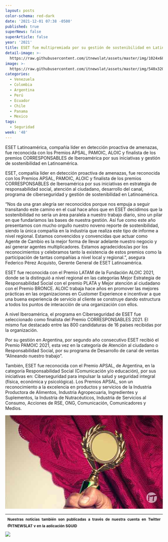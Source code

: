 ```yaml
---
layout: posts
color-schema: red-dark
date: '2021-12-01 07:38 -0500'
published: true
superNews: false
superArticle: false
year: '2021'
title: ESET fue multipremiada por su gestión de sostenibilidad en Latinoamérica
detail-image: >-
  https://raw.githubusercontent.com/itnewslat/assets/master/img/1024x680/reconocimiento-g.jpg
image: >-
  https://raw.githubusercontent.com/itnewslat/assets/master/img/540x320/reconocimiento-p.jpg
categories:
  - Venezuela
  - Colombia
  - Argentina
  - Perú
  - Ecuador
  - Chile
  - Panama
  - Mexico
tags:
  - Seguridad
week: '48'
---
```

ESET Latinoamérica, compañía líder en detección proactiva de amenazas, fue reconocida con los Premios APSAL, PAMOIC, ALOIC y finalista de los premios CORRESPONSABLES de Iberoamérica por sus iniciativas y gestión de sostenibilidad en Latinoamérica.

ESET, compañía líder en detección proactiva de amenazas, fue reconocida con los Premios APSAL, PAMOIC, ALOIC y finalista de los premios CORRESPONSABLES de Iberoamérica por sus iniciativas en estrategia de responsabilidad social, atención al ciudadano, desarrollo del canal, programa de ciberseguridad y gestión de sostenibilidad en Latinoamérica.
 
“Nos da una gran alegría ser reconocidos porque nos empuja a seguir transitando este camino en el cual hace años que en ESET decidimos que la sostenibilidad no sería un área paralela a nuestro trabajo diario, sino un pilar en que fundaríamos las bases de nuestra gestión. Así fue como este año presentamos con mucho orgullo nuestro noveno reporte de sostenibilidad, siendo la única compañía en la industria que realiza este tipo de informe a nivel regional. Estamos convencidos y convencidas que actuar como Agente de Cambio es la mejor forma de llevar adelante nuestro negocio y así generar agentes multiplicadores. Estamos agradecidos/as por los reconocimientos y celebramos tanto la existencia de estos premios como la participación de tantas compañías a nivel local y regional.”, asegura Federico Pérez Acquisto, Gerente General de ESET Latinoamérica.

ESET fue reconocida con el Premio LATAM de la Fundación ALOIC 2021, donde se la distinguió a nivel regional en las categorías Mejor Estrategia de Responsabilidad Social con el premio PLATA y Mejor atención al ciudadano con el Premio BRONCE. ALOIC trabaja hace años en promover las mejores prácticas en las organizaciones en Customer Experience e incentivar a que una buena experiencia de servicio al cliente se construye dando estructura a todos los puntos de interacción de una organización con ellos.

A nivel Iberoamérica, el programa en Ciberseguridad de ESET fue seleccionado como finalista del Premio CORRESPONSABLES 2021. El mismo fue destacado entre las 800 candidaturas de 16 países recibidas por la organización.

Por su gestión en Argentina, por segundo año consecutivo ESET recibió el Premio PAMOIC 2021, esta vez en la categoría de Atención al ciudadano o Responsabilidad Social, por su programa de Desarrollo de canal de ventas “Alineando nuestro trabajo”. 

También, ESET fue reconocida con el Premio APSAL, de Argentina, en la categoría Responsabilidad Social (Comunicación y/o educación), por sus iniciativas en: Ciberseguridad para impulsar la salud y seguridad integral (física, económica y psicológica). Los Premios APSAL, son un reconocimiento a la excelencia en productos y servicios de la Industria Productora de Alimentos, Industria Agropecuaria, Ingredientes y Suplementos, la Industria de Nutracéuticos, Industria de Servicios al Consumo, Acciones de RSE, ONG, Comunicación, Comunicadores y Medios.

![](https://raw.githubusercontent.com/itnewslat/assets/master/img/540x320/reconocimiento-p.jpg)

<table style="height: 42px;" width="569">
<tbody>
<tr>
<td style="text-align: justify;"><sub><strong>Nuestras noticias también son publicadas a través de nuestra cuenta en Twitter <a href="https://twitter.com/itnewslat?lang=es">@ITNEWSLAT</a> y en la aplicación <a href="https://squidapp.co/en/">SQUID</a></strong></sub></td>
</tr>
</tbody>
</table>

<img src="https://tracker.metricool.com/c3po.jpg?hash=56f88a41e39ab42c063cc51676587a04"/>